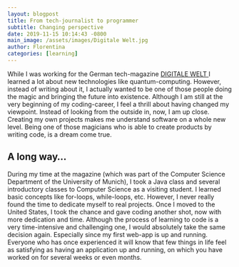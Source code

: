 ```yaml
---
layout: blogpost
title: From tech-journalist to programmer
subtitle: Changing perspective
date: 2019-11-15 10:14:43 -0800
main_image: /assets/images/Digitale Welt.jpg
author: Florentina
categories: [learning]
---
```

While I was working for the German tech-magazine <a href= "www.digitaleweltmagazin.de"> DIGITALE WELT </a> I learned a lot about new technologies like quantum-computing. However, instead of writing about it, I actually wanted to be one of those people doing the magic and bringing the future into existence. Although I am still at the very beginning of my coding-career, I feel a thrill about having changed my viewpoint. Instead of looking from the outside in, now, I am up close. Creating my own projects makes me understand software on a whole new level. Being one of those magicians who is able to create products by writing code, is a dream come true. 

## A long way…

During my time at the magazine (which was part of the Computer Science Department of the University of Munich), I took a Java class and several introductory classes to Computer Science as a visiting student. I learned basic concepts like for-loops, while-loops, etc. However, I never really found the time to dedicate myself to real projects. Once I moved to the United States, I took the chance and gave coding another shot, now with more dedication and time. Although the process of learning to code is a very time-intensive and challenging one, I would absolutely take the same decision again. Especially since my first web-app is up and running. Everyone who has once experienced it will know that few things in life feel as satisfying as  having an application up and running, on which you have worked on for several weeks or even months.  
